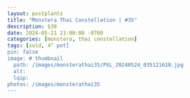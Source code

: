 ```yaml
---
layout: postplants
title: "Monstera Thai Constellation | #35"
description: $38
date: 2024-05-21 21:00:00 -0700
categories: [monstera, thai constellation]
tags: [sold, 4" pot]
pin: false
image: # thumbnail
  path: /images/monsterathai35/PXL_20240524_035121610.jpg
  alt:
  lqip:
photos: /images/monsterathai35
---
```

